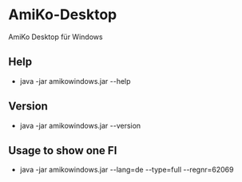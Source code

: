 AmiKo-Desktop
=============

AmiKo Desktop für Windows

## Help
* java -jar amikowindows.jar --help

## Version
* java -jar amikowindows.jar --version

## Usage to show one FI
* java -jar amikowindows.jar --lang=de --type=full --regnr=62069
